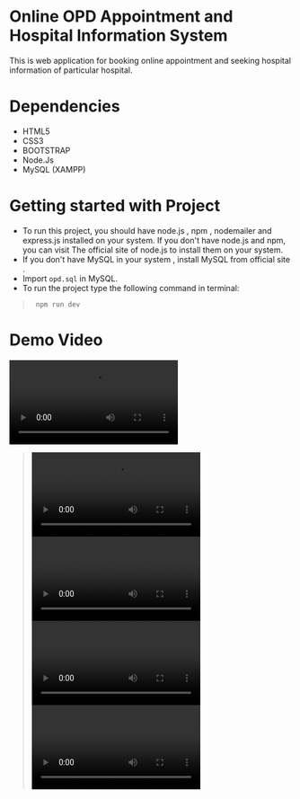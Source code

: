 # Online OPD Appointment and Hospital Information System
This is web application for booking online appointment and seeking hospital information of particular hospital.
# Dependencies
* HTML5
* CSS3
* BOOTSTRAP 
* Node.Js
* MySQL (XAMPP)

# Getting started with Project
* To run this project, you should have node.js , npm , nodemailer and express.js installed on your system. If you don't have node.js and npm, you can visit The official site of node.js to install them on your system. 
* If you don't have MySQL in your system , install MySQL from official site .
* Import ``` opd.sql ``` in MySQL.
* To run the project type  the following
  command in terminal:
> ``` npm run dev```
 
# Demo Video
![Demo](https://user-images.githubusercontent.com/70095518/117039253-32592e80-ad26-11eb-9b96-59e25c11ed7a.mp4)
>![Watch the video](https://user-images.githubusercontent.com/70095518/117037673-60d60a00-ad24-11eb-933b-bf55f58b13c4.mp4)
>![Watch the video](https://user-images.githubusercontent.com/70095518/117037783-7cd9ab80-ad24-11eb-9466-a9dd5bb3cd28.mp4)
>![Watch the video](https://user-images.githubusercontent.com/70095518/117037800-86631380-ad24-11eb-9c04-aa28abe8c1a3.mp4)
>![Watch the video](https://user-images.githubusercontent.com/70095518/117037827-8ebb4e80-ad24-11eb-981f-a48dd191f2de.mp4)

